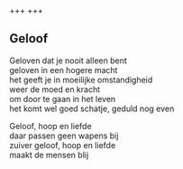 +++
+++

## Geloof

Geloven dat je nooit alleen bent \
geloven in een hogere macht \
het geeft je in moeilijke omstandigheid \
weer de moed en kracht \
om door te gaan in het leven \
het komt wel goed schatje, geduld nog even

Geloof, hoop en liefde \
daar passen geen wapens bij \
zuiver geloof, hoop en liefde \
maakt de mensen blij
